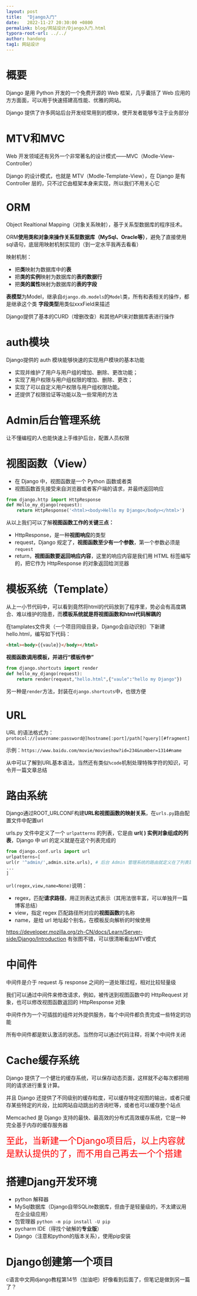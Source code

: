 ```yaml
---
layout: post
title:  "Django入门"
date:   2022-11-27 20:30:00 +0800
permalink: blog/网站设计/Django入门.html
typora-root-url: ../../
author: handong
tag1: 网站设计
---
```




# 概要

Django 是用 Python 开发的一个免费开源的 Web 框架，几乎囊括了 Web 应用的方方面面，可以用于快速搭建高性能、优雅的网站。

Django 提供了许多网站后台开发经常用到的模块，使开发者能够专注于业务部分

# MTV和MVC
Web 开发领域还有另外一个非常著名的设计模式——MVC（Modle-View-Controller）

Django 的设计模式，也就是 MTV（Modle-Template-View），在 Django 是有 Controller 层的，只不过它由框架本身来实现，所以我们不用关心它

 

# ORM
Object Realtional Mapping（对象关系映射），基于关系型数据库的程序技术。

ORM**使用类和对象来操作关系型数据库（MySql、Oracle等）**，避免了直接使用sql语句，底层用映射机制实现的（到一定水平我再去看看）

映射机制：
+ 把**类**映射为数据库中的**表**
+ 把**类的实例**映射为数据库的**表的数据行**
+ 把**类的属性**映射为数据库的**表的字段**


**表模型**为Model，继承自`django.db.models`的`Model`类，所有和表相关的操作，都是继承这个类
**字段类型**用类似xxxField来描述

Django提供了基本的CURD（增删改查）和其他API来对数据库表进行操作



# auth模块
Django提供的 auth 模块能够快速的实现用户模块的基本功能
+ 实现并维护了用户与用户组的增加、删除、更改功能；
+ 实现了用户权限与用户组权限的增加、删除、更改；
+ 实现了可以自定义用户权限与用户组权限功能。
+ 还提供了权限验证等功能以及一些常用的方法


# Admin后台管理系统
让不懂编程的人也能快速上手维护后台，配置人员权限




# 视图函数（View）
+ 在 Django 中，视图函数是一个 Python 函数或者类
+ 视图函数首先接受来自浏览器或者客户端的请求，并最终返回响应

```python
from django.http import HttpResponse
def Hello_my_django(request):
    return HttpResponse('<html><body>Hello my Django</body></html>')
```
从以上我们可以了解**视图函数工作的关键三点：**
+ HttpResponse，是一种**视图响应**的类型
+ request，Django 规定了，**视图函数至少有一个参数**，第一个参数必须是 `request`
+ return，**视图函数要返回响应内容**，这里的响应内容是我们用 HTML 标签编写的，把它作为 HttpResponse 的对象返回给浏览器


# 模板系统（Template）
从上一小节代码中，可以看到竟然将html的代码放到了程序里，势必会有高度耦合、难以维护的隐患，而**模板系统就是将视图函数和html代码解耦的**


在tamplates文件夹（一个项目同级目录，Django会自动识别）下新建hello.html，编写如下代码：
```html
<html><body>{{vaule}}</body></html>
```
**视图函数调用模板，并进行“模板传参”**
```python
from django.shortcuts import render      
def hello_my_django(request):
    return render(request,"hello.html",{"vaule":"hello my Django"})
```
另一种是`render`方法，封装在`django.shortcuts`中，也很方便

# URL
URL 的语法格式为：`protocol://[username:password@]hostname[:port]/path[?query][#fragment]`

示例：`https://www.baidu.com/movie/movieshow?id=234&number=1314#name`

从中可以了解到URL基本语法，当然还有类似`%code`机制处理特殊字符的知识，可令开一篇文章总结


# 路由系统
Django通过ROOT_URLCONF构建**URL和视图函数的映射关系**，在`urls.py`路由配置文件中配置url

urls.py 文件中定义了一个 `urlpatterns` 的列表，它是由 **url( ) 实例对象组成的列表**，Django 中 url 的定义就是在这个列表完成的

```python
from django.conf.urls import url
urlpatterns=[
url(r '^admin/',admin.site.urls), # 后台 Admin 管理系统的路由就定义在了列表第一个位置
...
]
```
`url(regex,view,name=None)`说明：
+ regex，匹配**请求路径**，用正则表达式表示（其用法很丰富，可以单独开一篇博客总结）
+ view，指定 regex 匹配路径所对应的**视图函数**的名称
+ name，是给 url 地址起个别名，在模板反向解析的时候使用

https://developer.mozilla.org/zh-CN/docs/Learn/Server-side/Django/Introduction
有张图不错，可以很清晰看出MTV模式

# 中间件
中间件是介于 request 与 response 之间的一道处理过程，相对比较轻量级

我们可以通过中间件来修改请求，例如，被传送到视图函数中的 HttpRequest 对象，也可以修改视图函数返回的 HttpResponse 对象

中间件作为一个可插拔的组件对外提供服务，每个中间件都负责完成一些特定的功能

所有中间件都是默认激活的状态。当然你可以通过代码注释，将某个中间件关闭

# Cache缓存系统
Django 提供了一个健壮的缓存系统，可以保存动态页面，这样就不必每次都把相同的请求进行重复计算。

并且 Django 还提供了不同级别的缓存粒度，可以缓存特定视图的输出，或者只缓存某些特定的片段，比如网站自动跳出的咨询栏等，或者也可以缓存整个站点

Memcached 是 Django 支持的最快、最高效的分布式高效缓存系统，它是一种完全基于内存的缓存服务器



<font color=red size=5>至此，当新建一个Django项目后，以上内容就是默认提供的了，而不用自己再去一个个搭建</font>

# 搭建Djang开发环境
+ python 解释器
+ MySql数据库（Django自带SQLite数据库，但由于是轻量级的，不太建议用在企业级应用）
+ 包管理器 `python -m pip install -U pip`
+ pycharm IDE（得找个破解的**专业版**）
+ Django（注意和python的版本关系），使用pip安装


# Django创建第一个项目
c语言中文网django教程第14节（加油吧）好像看到后面了，但笔记是做到另一篇了？
